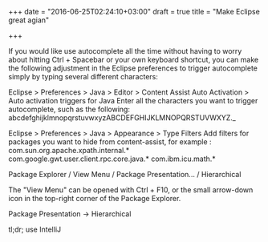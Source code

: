 +++
date = "2016-06-25T02:24:10+03:00"
draft = true
title = "Make Eclipse great agian"

+++

If you would like use autocomplete all the time without having to worry about hitting Ctrl + Spacebar or your own keyboard shortcut, you can make the following adjustment in the Eclipse preferences to trigger autocomplete simply by typing several different characters:

Eclipse > Preferences > Java > Editor > Content Assist
Auto Activation > Auto activation triggers for Java
Enter all the characters you want to trigger autocomplete, such as the following:
abcdefghijklmnopqrstuvwxyzABCDEFGHIJKLMNOPQRSTUVWXYZ._



Eclipse > Preferences > Java > Appearance > Type Filters
Add filters for packages you want to hide from content-assist, for example :
com.sun.org.apache.xpath.internal.*
com.google.gwt.user.client.rpc.core.java.*
com.ibm.icu.math.*



Package Explorer / View Menu / Package Presentation... / Hierarchical

The "View Menu" can be opened with Ctrl + F10, or the small arrow-down icon in the top-right corner of the Package Explorer.

Package Presentation -> Hierarchical


tl;dr; use IntelliJ
